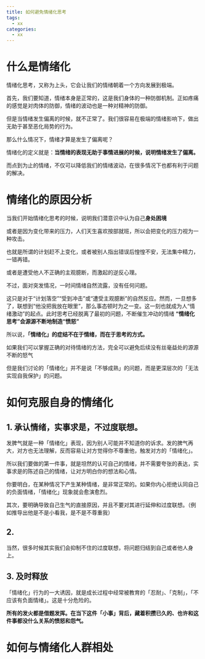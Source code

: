 ```yaml
---
title: 如何避免情绪化思考
tags:
  - xx
categories:
  - xx
---
```

# **什么是情绪化**
情绪化思考，又称为上头，它会让我们的情绪朝着一个方向发展到极端。

首先，我们要知道，情绪本身是正常的，这是我们身体的一种防御机制。正如疼痛的感觉是对肉体的防御，情绪的波动也是一种对精神的防御。

但是当情绪发生偏离的时候，就不正常了。我们很容易在极端的情绪影响下，做出无助于甚至恶化局势的行为。

那么什么情况下，情绪才算是发生了偏离呢？

情绪化的定义就是：**当情绪的表现无助于事情进展的时候，说明情绪发生了偏离。**

而点到为止的情绪，不仅可以降低我们的情绪波动，在很多情况下也都有利于问题的解决。


# 情绪化的原因分析

当我们开始情绪化思考的时候，说明我们潜意识中认为自己**身处困境**

或者是因为变化带来的压力，人们天生喜欢按部就班，所以会把变化的压力视为一种攻击。

也就是所谓的计划赶不上变化，或者被别人指出错误后惶惶不安，无法集中精力，一错再错。

或者是遭受他人不正确的主观臆断，而激起的逆反心理。

不过，面对突发情况，一时间情绪自然流露，没有任何问题。

这只是对于“计划落空”“受到冲击”或“遭受主观臆断”的自然反应。然而，一旦想多了，联想到“他没把我放在眼里”，那么事态顿时为之一变。这一刻也就成为人“情绪激动”的起点。此时思考已经脱离了最初的问题，不断催生冲动的情绪
**“情绪化思考”会源源不断地制造“愤怒”**

所以说，**「情绪化」的症结不在于情绪，而在于思考的方式。**

如果我们可以掌握正确的对待情绪的方法，完全可以避免后续没有丝毫益处的源源不断的怒气

但是我们讨论的「情绪化」并不是说「不够成熟」的问题，而是更深层次的「无法实现自我保护」的问题。
# 如何克服自身的情绪化
## 1. 承认情绪，实事求是，不过度联想。
发脾气就是一种「情绪化」表现，因为别人可能并不知道你的诉求。发的脾气再大，对方也无法理解，反而容易让对方觉得你不尊重他，触发对方的「情绪化」。

所以我们要做的第一件事，就是坦然的认可自己的情绪，并不需要夸张的表达，实事求是的陈述自己的情绪，让对方明白你的想法和心情。

你要明白，在某种情况下产生某种情绪，是非常正常的。如果你内心拒绝认同自己的负面情绪，「情绪化」现象就会愈演愈烈。

其次，要明确导致自己生气的直接原因，并且不要对其进行延伸和过度联想。（例如推导出他是不是小看我，是不是不尊重我）

## 2. 
当然，很多时候其实我们会抑制不住的过度联想，将问题归结到自己或者他人身上。

## 3. 及时释放
「情绪化」行为的一大诱因，就是成长过程中经常被教育的「忍耐」、「克制」，「不应该有负面情绪」。这是十分危险的。

**所有的发火都是借题发挥。在当下这件「小事」背后，藏着积攒已久的、也许和这件事都没什么关系的愤怒和怨气。**


# 如何与情绪化人群相处
